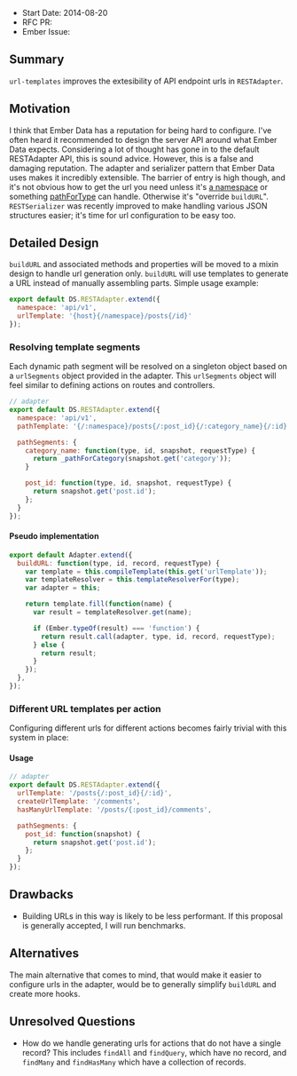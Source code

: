 - Start Date: 2014-08-20
- RFC PR:
- Ember Issue:

## Summary

`url-templates` improves the extesibility of API endpoint urls in `RESTAdapter`.

## Motivation

I think that Ember Data has a reputation for being hard to configure. I've often
heard it recommended to design the server API around what Ember Data expects.
Considering a lot of thought has gone in to the default RESTAdapter API, this
is sound advice. However, this is a false and damaging reputation. The adapter
and serializer pattern that Ember Data uses makes it incredibly extensible. The
barrier of entry is high though, and it's not obvious how to get the url you need
unless it's [a namespace](http://emberjs.com/guides/models/connecting-to-an-http-server/#toc_url-prefix)
or something [pathForType](http://emberjs.com/guides/models/customizing-adapters/#toc_path-customization)
can handle. Otherwise it's "override `buildURL`". `RESTSerializer` was recently
improved to make handling various JSON structures easier; it's time for url
configuration to be easy too.

## Detailed Design

`buildURL` and associated methods and properties will be moved to a mixin design
to handle url generation only. `buildURL` will use templates to generate a URL
instead of manually assembling parts. Simple usage example:

```javascript
export default DS.RESTAdapter.extend({
  namespace: 'api/v1',
  urlTemplate: '{host}{/namespace}/posts{/id}'
});
```

### Resolving template segments

Each dynamic path segment will be resolved on a singleton object based on a `urlSegments`
object provided in the adapter. This `urlSegments` object will feel similar to defining
actions on routes and controllers.

```javascript
// adapter
export default DS.RESTAdapter.extend({
  namespace: 'api/v1',
  pathTemplate: '{/:namespace}/posts{/:post_id}{/:category_name}{/:id}',

  pathSegments: {
    category_name: function(type, id, snapshot, requestType) {
      return _pathForCategory(snapshot.get('category'));
    }

    post_id: function(type, id, snapshot, requestType) {
      return snapshot.get('post.id');
    };
  }
});
```

#### Pseudo implementation

```javascript
export default Adapter.extend({
  buildURL: function(type, id, record, requestType) {
    var template = this.compileTemplate(this.get('urlTemplate'));
    var templateResolver = this.templateResolverFor(type);
    var adapter = this;

    return template.fill(function(name) {
      var result = templateResolver.get(name);

      if (Ember.typeOf(result) === 'function') {
        return result.call(adapter, type, id, record, requestType);
      } else {
        return result;
      }
    });
  },
});
```

### Different URL templates per action

Configuring different urls for different actions becomes fairly trivial with this
system in place:

#### Usage

```javascript
// adapter
export default DS.RESTAdapter.extend({
  urlTemplate: '/posts{/:post_id}{/:id}',
  createUrlTemplate: '/comments',
  hasManyUrlTemplate: '/posts/{:post_id}/comments',

  pathSegments: {
    post_id: function(snapshot) {
      return snapshot.get('post.id');
    };
  }
});
```

## Drawbacks

* Building URLs in this way is likely to be less performant. If this proposal is
  generally accepted, I will run benchmarks.

## Alternatives

The main alternative that comes to mind, that would make it easier to configure
urls in the adapter, would be to generally simplify `buildURL` and create more
hooks.

## Unresolved Questions

* How do we handle generating urls for actions that do not have a single
  record? This includes `findAll` and `findQuery`, which have no record, and
  `findMany` and `findHasMany` which have a collection of records.

